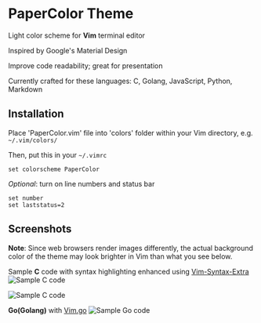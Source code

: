 PaperColor Theme
===================
Light  color scheme for **Vim** terminal editor

Inspired by Google's Material Design

Improve code readability; great for presentation

Currently crafted for these languages:  C, Golang, JavaScript, Python, Markdown
## Installation
Place 'PaperColor.vim' file into 'colors' folder within your Vim directory, e.g. `~/.vim/colors/`

Then, put this in your `~/.vimrc`

    set colorscheme PaperColor
*Optional*: turn on line numbers and status bar

    set number
    set laststatus=2

## Screenshots
**Note**: Since web browsers render images differently, the actual background color of the theme may look brighter in Vim than what you see below.

Sample **C** code with syntax highlighting enhanced using [Vim-Syntax-Extra](https://github.com/justinmk/vim-syntax-extra)
![Sample C code](https://raw.githubusercontent.com/NLKNguyen/papercolor-theme/master/screenshots/C.1.png)

![Sample C code](https://raw.githubusercontent.com/NLKNguyen/papercolor-theme/master/screenshots/C.2.png)



**Go(Golang)** with [Vim.go](https://github.com/fatih/vim-go)
![Sample Go code](https://raw.githubusercontent.com/NLKNguyen/papercolor-theme/master/screenshots/Go.png)